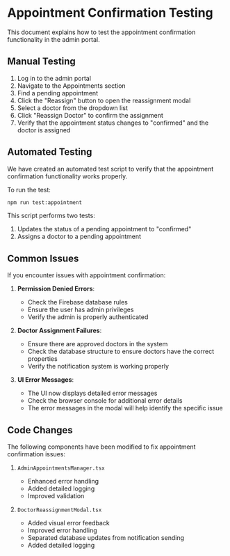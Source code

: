 # Appointment Confirmation Testing

This document explains how to test the appointment confirmation functionality in the admin portal.

## Manual Testing

1. Log in to the admin portal
2. Navigate to the Appointments section
3. Find a pending appointment
4. Click the "Reassign" button to open the reassignment modal
5. Select a doctor from the dropdown list
6. Click "Reassign Doctor" to confirm the assignment
7. Verify that the appointment status changes to "confirmed" and the doctor is assigned

## Automated Testing

We have created an automated test script to verify that the appointment confirmation functionality works properly.

To run the test:

```bash
npm run test:appointment
```

This script performs two tests:
1. Updates the status of a pending appointment to "confirmed"
2. Assigns a doctor to a pending appointment

## Common Issues

If you encounter issues with appointment confirmation:

1. **Permission Denied Errors**:
   - Check the Firebase database rules
   - Ensure the user has admin privileges
   - Verify the admin is properly authenticated

2. **Doctor Assignment Failures**:
   - Ensure there are approved doctors in the system
   - Check the database structure to ensure doctors have the correct properties
   - Verify the notification system is working properly

3. **UI Error Messages**:
   - The UI now displays detailed error messages
   - Check the browser console for additional error details
   - The error messages in the modal will help identify the specific issue

## Code Changes

The following components have been modified to fix appointment confirmation issues:

1. `AdminAppointmentsManager.tsx`
   - Enhanced error handling
   - Added detailed logging
   - Improved validation

2. `DoctorReassignmentModal.tsx`
   - Added visual error feedback
   - Improved error handling
   - Separated database updates from notification sending
   - Added detailed logging
